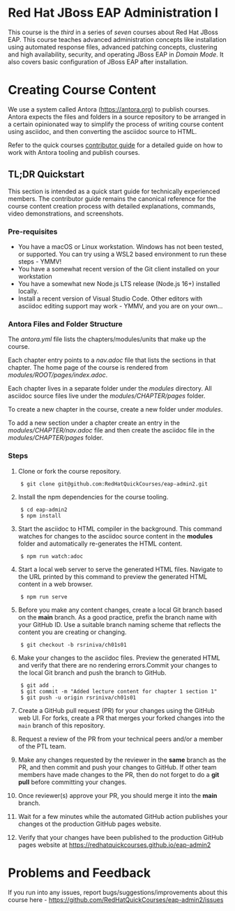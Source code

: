 # Red Hat JBoss EAP Administration I

This course is the _third_ in a series of _seven_ courses about Red Hat JBoss EAP. This course teaches advanced administration concepts like installation using automated response files, advanced patching concepts, clustering and high availability, security, and operating JBoss EAP in _Domain Mode_. It also covers basic configuration of JBoss EAP after installation.

# Creating Course Content

We use a system called Antora (https://antora.org) to publish courses. Antora expects the files and folders in a source repository to be arranged in a certain opinionated way to simplify the process of writing course content using asciidoc, and then converting the asciidoc source to HTML.

Refer to the quick courses [contributor guide](https://redhatquickcourses.github.io/welcome/1/guide/overview.html) for a detailed guide on how to work with Antora tooling and publish courses.

## TL;DR Quickstart

This section is intended as a quick start guide for technically experienced members. The contributor guide remains the canonical reference for the course content creation process with detailed explanations, commands, video demonstrations, and screenshots.

### Pre-requisites

- You have a macOS or Linux workstation. Windows has not been tested, or supported. You can try using a WSL2 based environment to run these steps - YMMV!
- You have a somewhat recent version of the Git client installed on your workstation
- You have a somewhat new Node.js LTS release (Node.js 16+) installed locally.
- Install a recent version of Visual Studio Code. Other editors with asciidoc editing support may work - YMMV, and you are on your own...

### Antora Files and Folder Structure

The _antora.yml_ file lists the chapters/modules/units that make up the course.

Each chapter entry points to a _nav.adoc_ file that lists the sections in that chapter. The home page of the course is rendered from _modules/ROOT/pages/index.adoc_.

Each chapter lives in a separate folder under the _modules_ directory. All asciidoc source files live under the _modules/CHAPTER/pages_ folder.

To create a new chapter in the course, create a new folder under _modules_.

To add a new section under a chapter create an entry in the _modules/CHAPTER/nav.adoc_ file and then create the asciidoc file in the _modules/CHAPTER/pages_ folder.

### Steps

1. Clone or fork the course repository.

```
    $ git clone git@github.com:RedHatQuickCourses/eap-admin2.git
```

2. Install the npm dependencies for the course tooling.

```
    $ cd eap-admin2
    $ npm install
```

3. Start the asciidoc to HTML compiler in the background. This command watches for changes to the asciidoc source content in the **modules** folder and automatically re-generates the HTML content.

```
    $ npm run watch:adoc
```

4. Start a local web server to serve the generated HTML files. Navigate to the URL printed by this command to preview the generated HTML content in a web browser.

```
    $ npm run serve
```

5. Before you make any content changes, create a local Git branch based on the **main** branch. As a good practice, prefix the branch name with your GitHub ID. Use a suitable branch naming scheme that reflects the content you are creating or changing.

```
    $ git checkout -b rsriniva/ch01s01
```

6. Make your changes to the asciidoc files. Preview the generated HTML and verify that there are no rendering errors.Commit your changes to the local Git branch and push the branch to GitHub.

```
    $ git add .
    $ git commit -m "Added lecture content for chapter 1 section 1"
    $ git push -u origin rsriniva/ch01s01
```

7. Create a GitHub pull request (PR) for your changes using the GitHub web UI. For forks, create a PR that merges your forked changes into the `main` branch of this repository.

8. Request a review of the PR from your technical peers and/or a member of the PTL team.

9. Make any changes requested by the reviewer in the **same** branch as the PR, and then commit and push your changes to GitHub. If other team members have made changes to the PR, then do not forget to do a **git pull** before committing your changes.

10. Once reviewer(s) approve your PR, you should merge it into the **main** branch.

11. Wait for a few minutes while the automated GitHub action publishes your changes ot the production GitHub pages website.

12. Verify that your changes have been published to the production GitHub pages website at https://redhatquickcourses.github.io/eap-admin2

# Problems and Feedback

If you run into any issues, report bugs/suggestions/improvements about this course here - https://github.com/RedHatQuickCourses/eap-admin2/issues
